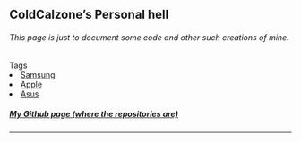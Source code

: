 <section>
<style>
div a li{
    display: none;
    background-color: #fff;
    height: 60px;
    box-shadow: rgba(0,0,0,0.2) 0 2px 6px 0;
    transition: 1s all ease;
}

div a:hover li{
    background-color: #0cd2f3;
    transition: 1s all ease;
}
@keyframes drop{
    0%{
        transform: scale(2,2) rotatex(90deg);
    }
    100%{
        transform: scale(1,1) rotatex(0deg);
    }
}

</style>
<script>
	/* WHY CAN'T THE INTERNET EVER SHOW ME *UP TO DATE* THINGS? */
	var restrictedTag = window.location.href.split("#")[1];
	var projects = []
	var root = document.getElementById("main_content");
	function addToPage(value, index, array) {
		if(value["tags"].includes(restrictedTag)) {
			var post = document.createElement("div");
			var name = document.createElement("h3");
			name.innerHTML = value["name"];
			post.appendChild(name);
			var description = document.createElement("p");
			description.innerHTML = value["description"];
			post.appendChild(description);
			var source = document.createElement("h6");
			source.innerHTML = "<a href = \"" + value["source"] + "\">View the source code.</a>";
			post.appendChild(source);
			var tags = document.createElement("h6");
			tags.innerHTML = "Tags: " + value["tags"].join(", ");
			post.appendChild(tags);
			root.appendChild(post);
			root.appendChild(document.createElement("hr"));
		}
	}
	async function generateSite() {
		await fetch("./projects.json")
	        	.then(response => {
				return response.json();
			}).then(json => projects = json);
		projects.forEach(addToPage); 
	}
	generateSite();
</script>
        <h1 id="coldcalzones-personal-hell">ColdCalzone’s Personal hell</h1>
	<h6 id="this-page-is-just-to-document-some-code-and-other-such-creations-of-mine">This page is just to document some code and other such creations of mine.</h6>
	<div>
		<a class="btn">Tags<div>
			<li><a href="#">Samsung</a></li>
			<li><a href="#">Apple</a></li>
			<li><a href="#">Asus</a></li>
		</div>
		</a>
	</div>
	<h5 id="my-github-page-where-the-repositories-are"><a href="https://github.com/ColdCalzone">My Github page (where the repositories are)</a></h5>
	<hr>
</section>
